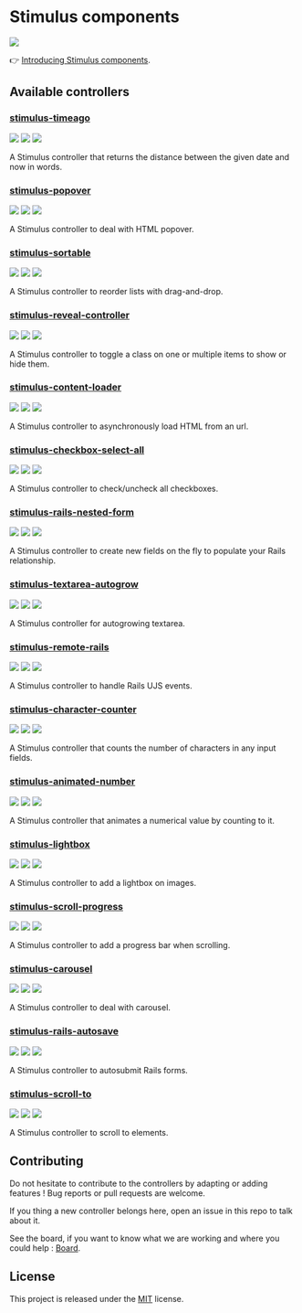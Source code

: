 # Stimulus components

![](https://raw.githubusercontent.com/stimulus-components/stimulus-components/master/screenshot.png)

👉 [Introducing Stimulus components](https://guillaumebriday.fr/introducing-stimulus-components).

## Available controllers

### [stimulus-timeago](https://github.com/stimulus-components/stimulus-timeago)

[![](https://img.shields.io/npm/dt/stimulus-timeago.svg)](https://www.npmjs.com/package/stimulus-timeago)
[![](https://img.shields.io/npm/v/stimulus-timeago.svg)](https://www.npmjs.com/package/stimulus-timeago)
[![](https://img.shields.io/github/license/stimulus-components/stimulus-timeago.svg)](https://github.com/stimulus-components/stimulus-timeago)

A Stimulus controller that returns the distance between the given date and now in words.

### [stimulus-popover](https://github.com/stimulus-components/stimulus-popover)

[![](https://img.shields.io/npm/dt/stimulus-popover.svg)](https://www.npmjs.com/package/stimulus-popover)
[![](https://img.shields.io/npm/v/stimulus-popover.svg)](https://www.npmjs.com/package/stimulus-popover)
[![](https://img.shields.io/github/license/stimulus-components/stimulus-popover.svg)](https://github.com/stimulus-components/stimulus-popover)

A Stimulus controller to deal with HTML popover.

### [stimulus-sortable](https://github.com/stimulus-components/stimulus-sortable)

[![](https://img.shields.io/npm/dt/stimulus-sortable.svg)](https://www.npmjs.com/package/stimulus-sortable)
[![](https://img.shields.io/npm/v/stimulus-sortable.svg)](https://www.npmjs.com/package/stimulus-sortable)
[![](https://img.shields.io/github/license/stimulus-components/stimulus-sortable.svg)](https://github.com/stimulus-components/stimulus-sortable)

A Stimulus controller to reorder lists with drag-and-drop.

### [stimulus-reveal-controller](https://github.com/stimulus-components/stimulus-reveal-controller)

[![](https://img.shields.io/npm/dt/stimulus-reveal-controller.svg)](https://www.npmjs.com/package/stimulus-reveal-controller)
[![](https://img.shields.io/npm/v/stimulus-reveal-controller.svg)](https://www.npmjs.com/package/stimulus-reveal-controller)
[![](https://img.shields.io/github/license/stimulus-components/stimulus-reveal-controller.svg)](https://github.com/stimulus-components/stimulus-reveal-controller)

A Stimulus controller to toggle a class on one or multiple items to show or hide them.

### [stimulus-content-loader](https://github.com/stimulus-components/stimulus-content-loader)

[![](https://img.shields.io/npm/dt/stimulus-content-loader.svg)](https://www.npmjs.com/package/stimulus-content-loader)
[![](https://img.shields.io/npm/v/stimulus-content-loader.svg)](https://www.npmjs.com/package/stimulus-content-loader)
[![](https://img.shields.io/github/license/stimulus-components/stimulus-content-loader.svg)](https://github.com/stimulus-components/stimulus-content-loader)

A Stimulus controller to asynchronously load HTML from an url.

### [stimulus-checkbox-select-all](https://github.com/stimulus-components/stimulus-checkbox-select-all)

[![](https://img.shields.io/npm/dt/stimulus-checkbox-select-all.svg)](https://www.npmjs.com/package/stimulus-checkbox-select-all)
[![](https://img.shields.io/npm/v/stimulus-checkbox-select-all.svg)](https://www.npmjs.com/package/stimulus-checkbox-select-all)
[![](https://img.shields.io/github/license/stimulus-components/stimulus-checkbox-select-all.svg)](https://github.com/stimulus-components/stimulus-checkbox-select-all)

A Stimulus controller to check/uncheck all checkboxes.

### [stimulus-rails-nested-form](https://github.com/stimulus-components/stimulus-rails-nested-form)

[![](https://img.shields.io/npm/dt/stimulus-rails-nested-form.svg)](https://www.npmjs.com/package/stimulus-rails-nested-form)
[![](https://img.shields.io/npm/v/stimulus-rails-nested-form.svg)](https://www.npmjs.com/package/stimulus-rails-nested-form)
[![](https://img.shields.io/github/license/stimulus-components/stimulus-rails-nested-form.svg)](https://github.com/stimulus-components/stimulus-rails-nested-form)

A Stimulus controller to create new fields on the fly to populate your Rails relationship.

### [stimulus-textarea-autogrow](https://github.com/stimulus-components/stimulus-textarea-autogrow)

[![](https://img.shields.io/npm/dt/stimulus-textarea-autogrow.svg)](https://www.npmjs.com/package/stimulus-textarea-autogrow)
[![](https://img.shields.io/npm/v/stimulus-textarea-autogrow.svg)](https://www.npmjs.com/package/stimulus-textarea-autogrow)
[![](https://img.shields.io/github/license/stimulus-components/stimulus-textarea-autogrow.svg)](https://github.com/stimulus-components/stimulus-textarea-autogrow)

A Stimulus controller for autogrowing textarea.

### [stimulus-remote-rails](https://github.com/stimulus-components/stimulus-remote-rails)

[![](https://img.shields.io/npm/dt/stimulus-remote-rails.svg)](https://www.npmjs.com/package/stimulus-remote-rails)
[![](https://img.shields.io/npm/v/stimulus-remote-rails.svg)](https://www.npmjs.com/package/stimulus-remote-rails)
[![](https://img.shields.io/github/license/stimulus-components/stimulus-remote-rails.svg)](https://github.com/stimulus-components/stimulus-remote-rails)

A Stimulus controller to handle Rails UJS events.

### [stimulus-character-counter](https://github.com/stimulus-components/stimulus-character-counter)

[![](https://img.shields.io/npm/dt/stimulus-character-counter.svg)](https://www.npmjs.com/package/stimulus-character-counter)
[![](https://img.shields.io/npm/v/stimulus-character-counter.svg)](https://www.npmjs.com/package/stimulus-character-counter)
[![](https://img.shields.io/github/license/stimulus-components/stimulus-character-counter.svg)](https://github.com/stimulus-components/stimulus-character-counter)

A Stimulus controller that counts the number of characters in any input fields.

### [stimulus-animated-number](https://github.com/stimulus-components/stimulus-animated-number)

[![](https://img.shields.io/npm/dt/stimulus-animated-number.svg)](https://www.npmjs.com/package/stimulus-animated-number)
[![](https://img.shields.io/npm/v/stimulus-animated-number.svg)](https://www.npmjs.com/package/stimulus-animated-number)
[![](https://img.shields.io/github/license/stimulus-components/stimulus-animated-number.svg)](https://github.com/stimulus-components/stimulus-animated-number)

A Stimulus controller that animates a numerical value by counting to it.

### [stimulus-lightbox](https://github.com/stimulus-components/stimulus-lightbox)

[![](https://img.shields.io/npm/dt/stimulus-lightbox.svg)](https://www.npmjs.com/package/stimulus-lightbox)
[![](https://img.shields.io/npm/v/stimulus-lightbox.svg)](https://www.npmjs.com/package/stimulus-lightbox)
[![](https://img.shields.io/github/license/stimulus-components/stimulus-lightbox.svg)](https://github.com/stimulus-components/stimulus-lightbox)

A Stimulus controller to add a lightbox on images.

### [stimulus-scroll-progress](https://github.com/stimulus-components/stimulus-scroll-progress)

[![](https://img.shields.io/npm/dt/stimulus-scroll-progress.svg)](https://www.npmjs.com/package/stimulus-scroll-progress)
[![](https://img.shields.io/npm/v/stimulus-scroll-progress.svg)](https://www.npmjs.com/package/stimulus-scroll-progress)
[![](https://img.shields.io/github/license/stimulus-components/stimulus-scroll-progress.svg)](https://github.com/stimulus-components/stimulus-scroll-progress)

A Stimulus controller to add a progress bar when scrolling.

### [stimulus-carousel](https://github.com/stimulus-components/stimulus-carousel)

[![](https://img.shields.io/npm/dt/stimulus-carousel.svg)](https://www.npmjs.com/package/stimulus-carousel)
[![](https://img.shields.io/npm/v/stimulus-carousel.svg)](https://www.npmjs.com/package/stimulus-carousel)
[![](https://img.shields.io/github/license/stimulus-components/stimulus-carousel.svg)](https://github.com/stimulus-components/stimulus-carousel)

A Stimulus controller to deal with carousel.

### [stimulus-rails-autosave](https://github.com/stimulus-components/stimulus-rails-autosave)

[![](https://img.shields.io/npm/dt/stimulus-rails-autosave.svg)](https://www.npmjs.com/package/stimulus-rails-autosave)
[![](https://img.shields.io/npm/v/stimulus-rails-autosave.svg)](https://www.npmjs.com/package/stimulus-rails-autosave)
[![](https://img.shields.io/github/license/stimulus-components/stimulus-rails-autosave.svg)](https://github.com/stimulus-components/stimulus-rails-autosave)

A Stimulus controller to autosubmit Rails forms.

### [stimulus-scroll-to](https://github.com/stimulus-components/stimulus-scroll-to)

[![](https://img.shields.io/npm/dt/stimulus-scroll-to.svg)](https://www.npmjs.com/package/stimulus-scroll-to)
[![](https://img.shields.io/npm/v/stimulus-scroll-to.svg)](https://www.npmjs.com/package/stimulus-scroll-to)
[![](https://img.shields.io/github/license/stimulus-components/stimulus-scroll-to.svg)](https://github.com/stimulus-components/stimulus-scroll-to)

A Stimulus controller to scroll to elements.

## Contributing

Do not hesitate to contribute to the controllers by adapting or adding features ! Bug reports or pull requests are welcome.

If you thing a new controller belongs here, open an issue in this repo to talk about it.

See the board, if you want to know what we are working and where you could help : [Board](https://github.com/orgs/stimulus-components/projects/1).

## License

This project is released under the [MIT](http://opensource.org/licenses/MIT) license.
